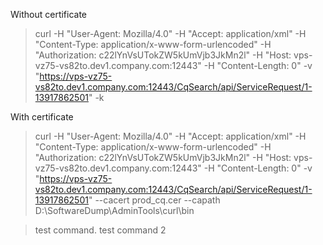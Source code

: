 Without certificate
> curl -H "User-Agent: Mozilla/4.0" -H "Accept: application/xml" -H "Content-Type: application/x-www-form-urlencoded" -H "Authorization: c22lYnVsUTokZW5kUmVjb3JkMn2l" -H "Host: vps-vz75-vs82to.dev1.company.com:12443" -H "Content-Length: 0" -v "https://vps-vz75-vs82to.dev1.company.com:12443/CqSearch/api/ServiceRequest/1-13917862501" -k

With certificate
> curl -H "User-Agent: Mozilla/4.0" -H "Accept: application/xml" -H "Content-Type: application/x-www-form-urlencoded" -H "Authorization: c22lYnVsUTokZW5kUmVjb3JkMn2l" -H "Host: vps-vz75-vs82to.dev1.company.com:12443" -H "Content-Length: 0" -v "https://vps-vz75-vs82to.dev1.company.com:12443/CqSearch/api/ServiceRequest/1-13917862501" --cacert prod_cq.cer --capath D:\SoftwareDump\AdminTools\curl\bin


> test command.
> test command 2


